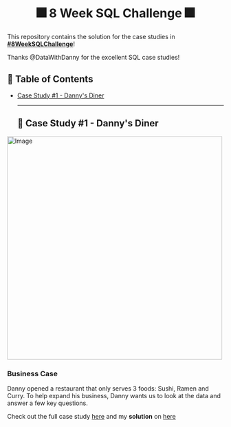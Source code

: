 # <p align="center" style="margin-top: 0px;">🎆 8 Week SQL Challenge 🎆

This repository contains the solution for the case studies in **[#8WeekSQLChallenge](https://8weeksqlchallenge.com)**!

Thanks @DataWithDanny for the excellent SQL case studies!

## 🧾 Table of Contents
- [Case Study #1 - Danny's Diner](#-case-study-1---dannys-diner)
  
  ***
  
  ## 🍜 Case Study #1 - Danny's Diner
<img src="https://user-images.githubusercontent.com/81607668/127727503-9d9e7a25-93cb-4f95-8bd0-20b87cb4b459.png" alt="Image" width="500" height="520">
  
  ### Business Case
Danny opened a restaurant that only serves 3 foods: Sushi, Ramen and Curry. To help expand his business, Danny wants us to look at the data and answer a few key questions. 
  
Check out the full case study [here](https://8weeksqlchallenge.com/case-study-1/) and my **solution** on [here](https://github.com/willn13/Data_Analyst_Portfolio/blob/main/8%20Weeks%20SQL%20Challenge/Week%201%20-%20Danny's%20Diner/dannys_diner.sql)
